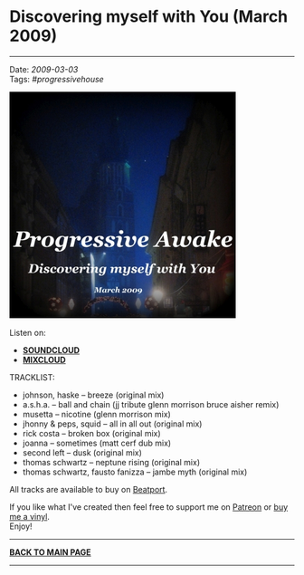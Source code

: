 # Discovering myself with You (March 2009)

----

Date: *2009-03-03*  
Tags: *#progressivehouse*  

[![Progressive Awake - Discovering myself with You (March 2009)](./discovering-myself-with-you-march-2009.jpg)](https://soundcloud.com/progawake09/discovering-myself-with-you-march-2009)

Listen on: 

<!-- * [**YOUTUBE**](FIXME) -->
* [**SOUNDCLOUD**](https://soundcloud.com/progawake09/discovering-myself-with-you-march-2009)
* [**MIXCLOUD**](https://www.mixcloud.com/progressiveawake2008/discovering-myself-with-you-march-2009/)
<!-- * [**SPOTIFY**](FIXME) -->



TRACKLIST:  

* johnson, haske – breeze (original mix)
* a.s.h.a. – ball and chain (jj tribute glenn morrison bruce aisher remix)
* musetta – nicotine (glenn morrison mix)
* jhonny & peps, squid – all in all out (original mix)
* rick costa – broken box (original mix)
* joanna – sometimes (matt cerf dub mix)
* second left – dusk (original mix)
* thomas schwartz – neptune rising (original mix)
* thomas schwartz, fausto fanizza – jambe myth (original mix)

All tracks are available to buy on <a href="http://beatport.com" target="_blank">Beatport</a>. 

If you like what I've created then feel free to support me on [Patreon](https://www.patreon.com/shivioua) or [buy me a vinyl](https://www.buymeacoffee.com/shivioua).  
Enjoy!  

----

[**BACK TO MAIN PAGE**](./README.md)

---- 
